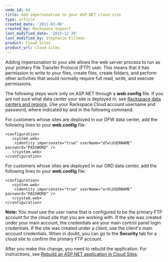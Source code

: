 ```yaml
---
node_id: 69
title: Add impersonation to your ASP.NET cloud site
type: article
created_date: '2011-03-08'
created_by: Rackspace Support
last_modified_date: '2015-12-29'
last_modified_by: Stephanie Fillmon
product: Cloud Sites
product_url: cloud-sites
---
```


Adding impersonation to your site allows the web server process to run
as your primary File Transfer Protocol (FTP) user. This means that it
has permission to write to your files, create files, create folders, and
perform other activities that would normally require full read, write,
and execute permissions.

The following steps work only on ASP.NET through a **web.config** file.
If you are not sure what data center your site is deployed in, see
[Rackspace data centers and
regions](/how-to/rackspace-data-centers-and-regions).
Use your Rackspace Cloud account username and password, where indicated
by <username> and <password> in the following command.

For customers whose sites are deployed in our DFW data center, add the
following lines to your **web.config** file:

    <configuration>
       <system.web>
        <identity impersonate="true" userName="dfw\USERNAME" password="PASSWORD" />
       </system.web>
    </configuration>

For customers whose sites are deployed in our ORD data center, add the
following lines to your **web.config** file:

    <configuration>
       <system.web>
        <identity impersonate="true" userName="ord\USERNAME" password="PASSWORD" />
       </system.web>
    </configuration>

**Note:** You *must* use the user name that is configured to be the
primary FTP account for the cloud site that you are working with. If the
site was created under your main account, the credentials are your main
control panel login credentials. If the site was created under a client,
use the client's main account credentials. When in doubt, you can go to
the **Security** tab for a cloud site to confirm the primary FTP
account.

After you make this change, you need to rebuild the application. For
instructions, see [Rebuild an ASP.NET application in Cloud Sites](/how-to/rebuild-an-aspnet-application-in-cloud-sites).
